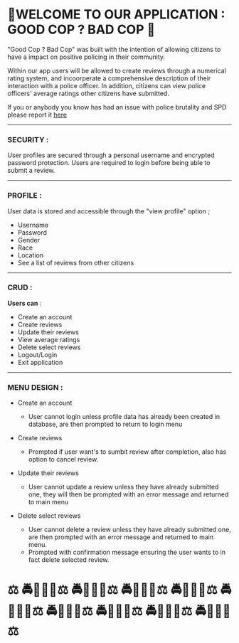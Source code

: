  🚨WELCOME TO OUR APPLICATION : GOOD COP ? BAD COP 🚨
===============================================

"Good Cop ? Bad Cop" was built with the intention of allowing citizens to have a impact on positive policing in their community.

Within our app users will be allowed to create reviews through a numerical rating system, and incoorperate a comprehensive description of their interaction with a police officer. In addition, citizens can view police officers' average ratings other citizens have submitted.

If you or anybody you know has had an issue with police brutality and SPD please report it 
[here](https://www.seattle.gov/oig/feedback)

---
### SECURITY :

User profiles are secured through a personal username and encrypted password protection. Users are required to login before being able to submit a review.

---
### PROFILE :

User data is stored and accessible through the "view profile" option ; 
  * Username
  * Password
  * Gender
  * Race
  * Location
  * See a list of reviews from other citizens 
---
### CRUD :
 
 **Users can** :
  * Create an account
  * Create reviews
  * Update their reviews
  * View average ratings 
  * Delete select reviews
  * Logout/Login
  * Exit application

---
### MENU DESIGN :

  * Create an account
    - User cannot login unless profile data has already been created in database, are then prompted to return to login menu
  
  * Create reviews
    - Prompted if user want's to sumbit review after completion, also has option to cancel review. 
  
  * Update their reviews
    - User cannot update a review unless they have already submitted one, they will then be prompted with an error message and returned to main menu
  
  * Delete select reviews
    - User cannot delete a review unless they have already submitted one, are then prompted with an error message and returned to main menu.
    - Prompted with confirmation message ensuring the user wants to in fact delete selected review.



⚖️ 🚔👮‍♂️🚨⚖️ 🚔👮‍♂️🚨⚖️ 🚔👮‍♂️🚨⚖️ 🚔👮‍♂️🚨⚖️ 🚔👮‍♂️🚨⚖️ 🚔👮‍♂️🚨⚖️ 🚔👮‍♂️🚨⚖️ 🚔👮‍♂️🚨⚖️ 🚔👮‍♂️🚨⚖️ 
=============================================================================================================================================






